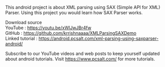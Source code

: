 This android project is about XML parsing using SAX (Simple API for XML) Parser. Using this project you would learn how SAX Parser works.

Download source  
YouTube : https://youtu.be/xWlJwJBr4fw  
GitHub : https://github.com/krrishnaaaa/XMLParsingSAXDemo  
Linked tutorial : https://android.pcsalt.com/xml-parsing-using-saxparser-android/

Subscribe to our YouTube videos and web posts to keep yourself updated about android tutorials.
Visit https://www.pcsalt.com/ for more tutorials.
